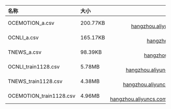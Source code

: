 | 名称                    | 大小     |                                                         Link |
| :---------------------- | :------- | -----------------------------------------------------------: |
| OCEMOTION_a.csv         | 200.77KB | https://tianchi-competition.oss-cn-hangzhou.aliyuncs.com/531841/OCEMOTION_a.csv |
| OCNLI_a.csv             | 165.17KB | https://tianchi-competition.oss-cn-hangzhou.aliyuncs.com/531841/OCNLI_a.csv |
| TNEWS_a.csv             | 98.39KB  | https://tianchi-competition.oss-cn-hangzhou.aliyuncs.com/531841/TNEWS_a.csv |
| OCNLI_train1128.csv     | 5.78MB   | http://tianchi-competition.oss-cn-hangzhou.aliyuncs.com/531841/OCNLI_train1128.csv |
| TNEWS_train1128.csv     | 4.38MB   | http://tianchi-competition.oss-cn-hangzhou.aliyuncs.com/531841/TNEWS_train1128.csv |
| OCEMOTION_train1128.csv | 4.96MB   | http://tianchi-competition.oss-cn-hangzhou.aliyuncs.com/531841/OCEMOTION_train1128.csv |

